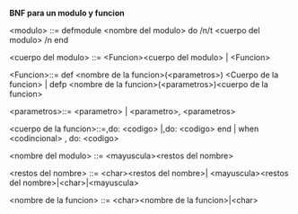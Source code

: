 **BNF para un modulo y funcion**

&lt;modulo&gt; ::= defmodule &lt;nombre del modulo&gt; do /n/t &lt;cuerpo del modulo&gt; /n end

&lt;cuerpo del modulo&gt; ::= &lt;Funcion&gt;&lt;cuerpo del modulo&gt; | &lt;Funcion&gt;

&lt;Funcion&gt;::= def &lt;nombre de la funcion&gt;(&lt;parametros&gt;) &lt;Cuerpo de la funcion&gt; | defp &lt;nombre de la funcion&gt;(&lt;parametros&gt;)&lt;cuerpo de la funcion&gt;

&lt;parametros&gt;::= &lt;parametro&gt; | &lt;parametro&gt;, &lt;parametros&gt; 

&lt;cuerpo de la funcion&gt;::=,do: &lt;codigo&gt;  |,do: &lt;codigo&gt; end | when &lt;codincional&gt; , do: &lt;codigo&gt; 

&lt;nombre del modulo&gt; ::=  &lt;mayuscula&gt;&lt;restos del nombre&gt;

&lt;restos del nombre&gt; ::= &lt;char&gt;&lt;restos del nombre&gt;| &lt;mayuscula&gt;&lt;restos del nombre&gt;|&lt;char&gt;|&lt;mayuscula&gt;

&lt;nombre de la funcion&gt; ::=  &lt;char&gt;&lt;nombre de la funcion&gt;|&lt;char&gt;